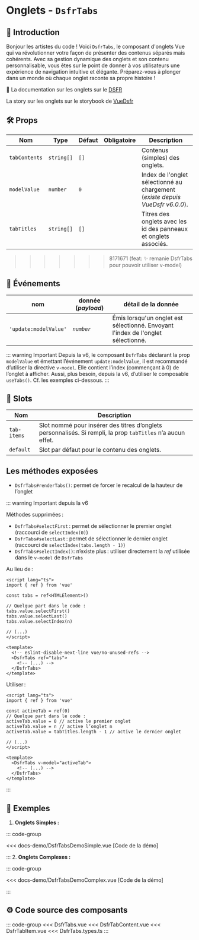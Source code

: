 # Onglets - `DsfrTabs`

## 🌟 Introduction

Bonjour les artistes du code ! Voici `DsfrTabs`, le composant d'onglets Vue qui va révolutionner votre façon de présenter des contenus séparés mais cohérents. Avec sa gestion dynamique des onglets et son contenu personnalisable, vous êtes sur le point de donner à vos utilisateurs une expérience de navigation intuitive et élégante. Préparez-vous à plonger dans un monde où chaque onglet raconte sa propre histoire !

🏅 La documentation sur les onglets sur le [DSFR](https://www.systeme-de-design.gouv.fr/elements-d-interface/composants/onglet/)

<VIcon name="vi-file-type-storybook" /> La story sur les onglets sur le storybook de [VueDsfr](https://storybook.vue-ds.fr/?path=/docs/composants-dsfrtabs--docs)

## 🛠️ Props

| Nom                  | Type                      | Défaut       | Obligatoire | Description                                                |
|----------------------|---------------------------|--------------|-------------|------------------------------------------------------------|
| `tabContents`          | `string[]`                   | `[]`   |             | Contenus (simples) des onglets.                                      |
| `modelValue` | `number`                  | `0`          |             | Index de l'onglet sélectionné au chargement (*existe depuis VueDsfr v6.0.0*).               |
| `tabTitles`            | `string[]`                   | `[]`   |             | Titres des onglets avec les id des panneaux et onglets associés. |
>>>>>>> 8171671 (feat: :sparkles: remanie DsfrTabs pour pouvoir utiliser v-model)

## 📡 Événements

|  nom                   |   donnée (*payload*) | détail de la donnée
| ---------------------- |  ---------            | --- |
| `'update:modelValue'` |       *`number`*       | Émis lorsqu'un onglet est sélectionné. Envoyant l'index de l'onglet sélectionné. |

::: warning Important
Depuis la v6, le composant `DsfrTabs` déclarant la prop `modelValue` et émettant l’événement `update:modelValue`, il est recommandé d’utiliser la directive `v-model`. Elle contient l’index (commençant à 0) de l’onglet à afficher. Aussi, plus besoin, depuis la v6, d’utiliser le composable `useTabs()`. Cf. les exemples ci-dessous.
:::

## 🧩 Slots

| Nom          | Description                                                        |
|--------------|--------------------------------------------------------------------|
| `tab-items`    | Slot nommé pour insérer des titres d’onglets personnalisés. Si rempli, la prop `tabTitles` n’a aucun effet. |
| `default`      | Slot par défaut pour le contenu des onglets.                       |

## Les méthodes exposées

- `DsfrTabs#renderTabs()`: permet de forcer le recalcul de la hauteur de l’onglet

::: warning Important depuis la v6

Méthodes supprimées :

- `DsfrTabs#selectFirst` : permet de sélectionner le premier onglet (raccourci de `selectIndex(0)`)
- `DsfrTabs#selectLast` : permet de sélectionner le dernier onglet (raccourci de `selectIndex(tabs.length - 1)`)
- `DsfrTabs#selectIndex()`: n’existe plus : utiliser directement la *ref* utilisée dans le `v-model` de `DsfrTabs`

Au lieu de :

```vue
<script lang="ts">
import { ref } from 'vue'

const tabs = ref<HTMLElement>()

// Quelque part dans le code :
tabs.value.selectFirst()
tabs.value.selectLast()
tabs.value.selectIndex(n)

// (...)
</script>

<template>
  <!-- eslint-disable-next-line vue/no-unused-refs -->
  <DsfrTabs ref="tabs">
    <!-- (...) -->
  </DsfrTabs>
</template>
```

Utiliser :

```vue
<script lang="ts">
import { ref } from 'vue'

const activeTab = ref(0)
// Quelque part dans le code :
activeTab.value = 0 // active le premier onglet
activeTab.value = n // active l’onglet n
activeTab.value = tabTitles.length - 1 // active le dernier onglet

// (...)
</script>

<template>
  <DsfrTabs v-model="activeTab">
    <!-- (...) -->
  </DsfrTabs>
</template>
```

:::

## 📝 Exemples

1. **Onglets Simples :**

  ::: code-group

  <Story data-title="Démo" min-h="160px">
    <DsfrTabsDemoSimple />
  </Story>

  <<< docs-demo/DsfrTabsDemoSimple.vue [Code de la démo]

  :::
2. **Onglets Complexes :**

  ::: code-group

  <Story data-title="Démo" min-h="260px">
    <DsfrTabsDemoComplex />
  </Story>

  <<< docs-demo/DsfrTabsDemoComplex.vue [Code de la démo]

  :::

## ⚙️ Code source des composants

::: code-group
<<< DsfrTabs.vue
<<< DsfrTabContent.vue
<<< DsfrTabItem.vue
<<< DsfrTabs.types.ts
:::

<script setup lang="ts">
import DsfrTabsDemoSimple from './docs-demo/DsfrTabsDemoSimple.vue'
import DsfrTabsDemoComplex from './docs-demo/DsfrTabsDemoComplex.vue'
</script>
